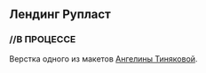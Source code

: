## Лендинг Рупласт

### //В ПРОЦЕССЕ 

Верстка одного из макетов [Ангелины Тиняковой](https://www.behance.net/otvyazno).
